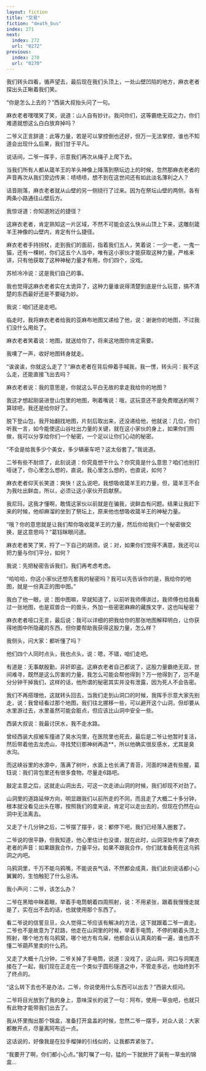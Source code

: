 ```yaml
---
layout: fiction
title: "交易"
fiction: "death_bus"
index: 271
next:
  index: 272
  url: "0272"
previous:
  index: 270
  url: "0270"
---
```

我们转头四看，循声望去，最后现在我们头顶上，一处山壁凹陷的地方，麻衣老者探出头正瞅着我们笑。

“你是怎么上去的？”西装大叔抬头问了一句。

麻衣老者嘿嘿笑了笑，说道：山人自有妙计。我问你们，这等霸绝无双之力，你们难道就想这么白白放弃掉吗？

二爷义正言辞道：此等力量，若是可以掌控倒也还好，但万一无法掌控，谁也不知道会出现什么后果，我们甘于平凡。

说话间，二爷一挥手，示意我们再次从绳子上爬下去。

当我们所有人都从箴羊王的羊头神像上降落到祭坛边上的时候，忽然那麻衣老者的声音再次从我们旁边传来：啧啧啧，想不到在这世间还有如此淡名薄利之人？

话音刚落，麻衣老者就从山壁的另一侧绕行了过来。因为在祭坛山壁的两侧，各有两条小路通往山壁后方。

我惊讶道：你知道附近的捷径？

这麻衣老者，肯定熟知这一片区域，不然不可能会这么快从山顶上下来，这雕刻箴羊王神像的山壁内，肯定有什么捷径。

麻衣老者手持拐杖，走到我们的面前，指着我们五人，笑着说：一少一老，一鬼一猫，还有一棵树，你们这五个人当中，唯有这小家伙才能获取这种力量，严格来讲，只有他获取了这种神秘力量才有用，你们四个，没戏。

苏桢冷冷说：这是我们自己的事。

我也觉得这麻衣老者实在太诡异了，这种力量谁说得清楚到底是什么玩意，搞不清楚的东西最好还是不要碰为妙。

我说：咱们还是走吧。

临走时，我将麻衣老者给我的亚麻布地图又递给了他，说：谢谢你的地图，不过我们没什么用处了。

麻衣老者笑着说：地图，就送给你了，将来这地图你肯定需要。

我噢了一声，收好地图转身就走。

“诶诶诶，你就这么走了？”麻衣老者在背后伸着手喊我，我一愣，转头问：我不这么走，还能直接飞出去吗？

麻衣老者说：我的意思是，你就这么平白无故的拿走我给你的地图？

我这才想起刚装进登山包里的地图，咧着嘴说：哦，这玩意还不是免费赠送的啊？算球吧，我还是给你好了。

脱下登山包，我开始翻找地图，片刻后取出来，还没递给他，他就说：几位，你们听我一言，如今能使这山谷吐出力量的关键，就在这小家伙的身上，如果你们照做，我可以分享给你们一个秘密，一个足以让你们心动的秘密。

“不会是给我多少个美女，多少辆豪车吧？这太俗套了。”我说道。

二爷有些不耐烦了，此刻说道：你究竟想干什么？你究竟是什么意思？咱们也别打哑谜了，你心里怎么想的，直说。我心里怎么想的，也直说，如何？

麻衣老者仰天长笑道：爽快！这么说吧，我想吸收箴羊王的力量，但，箴羊王不会为我吐出鲜血，所以，必须让这小家伙开启献祭。

我尼玛，这我才懂啊，敢情这家伙以前就是在骗我，说鲜血有问题。结果让我赶下来的时候，他却麻溜的坐到了祭坛上，原来他也想吸收箴羊王的神秘力量。

“哦？你的意思就是让我们帮你吸收箴羊王的力量，然后你给我们一个秘密做交换，是这意思吗？”葛钰眯眼问道。

麻衣老者笑了笑，捋了一下自己的胡须，说：对，如果你们觉得不满意，我还可以把力量与你们平分，如何？

我说：先把秘密告诉我们，我们再考虑考虑。

“哈哈哈，你这小家伙还想先套我的秘密吗？我可以先告诉你的是，我给你的地图，就是一份真正的图中图。”

我白了他一眼，说：图中图嘛，早就知道了，以前听我师傅讲过，我师傅也给我看过一张地图，也是双兽合一的兽头，外加一些密密麻麻的藏族文字，这也叫秘密？

麻衣老者哑口无言，最后说：我可以详细的把我给你的那张地图解释明白，让你获得地图中所隐藏的东西，但你要帮助我获得这股力量，怎么样？

我侧头，问大家：都听懂了吗？

他们四个人同时点头，我也点头，说：嗯，不错，咱们走吧。

有道是：无事献殷勤，非奸即盗。这麻衣老者自己都说了，这股力量霸绝无双，世间难寻，既然是这么厉害的力量，我怎么可能会帮他得到？万一他得到了，岂不是分分钟干掉我们，这样的话，他所谓的秘密其实并没有泄露，因为死人不会告密。

我们不再搭理他，这就转头回去，当我们走到山洞口的时候，我挥手示意大家先别走，说：我曾经看过那个地图，我们往北挪移一些，可以避开这个山洞，但却要从水里游过去，水里虽然可能会脏点，但应该比山洞中安全一些。

西装大叔说：我最讨厌水，我不走水路。

曾经西装大叔被车撞进了臭水沟里，在医院里也死去，最后是二爷让他暂时复活，然后带着他去龙虎山，寻找梵衍那神树再造**，所以他确实很反感水，尤其是臭水沟。

而这峡谷里的水源中，落满了树叶，水面上也长满了青苔，河面的味道有些腥，葛钰说：我们背包里还有很多食物，尽量走6路吧。

敲定主意之后，这就走山洞出去，可这一次走进山洞的时候，我们却现不对劲了。

山洞里的道路延伸方向，明显跟我们以前所走的不同，而且走了大概二十多分钟，根本就没看见出头在哪，按照我们的度来说，肯定可以走出去的，但现在仍然在山洞中无法离去。

又走了十几分钟之后，二爷摆了摆手，说：都停下吧，我们已经落入圈套了。

二爷说的很平静，但我知道，他心里估计也没谱，就在此时，山洞深处传来了麻衣老者的声音：如果跟我合作，力量平分。如果不跟我合作，你们就准备死在这乌鸦洞之内吧。

乌鸦洞里，千万不能乌鸦嘴，不能说丧气话，不然都会成真，我们此刻说话都小心翼翼的，生怕触犯了什么忌讳。

我小声问：二爷，该怎么办？

二爷在黑暗中眯着眼，举着手电筒朝着四周照射，说：不用紧张，跟着我慢慢走就是了，实在出不去的话，也就使用那个东西了。

看二爷说的信誓旦旦，众人觉得二爷应该有解决的方法，这下就跟着二爷一直走。二爷也不是故意为了赶路，他走在山洞里的时候，举着手电筒，不停的朝着头顶上照射，哪个地方有乌鸦窝，哪个地方有鸟屎，他都会认认真真的看一遍，谁也弄不懂二爷葫芦里卖的什么药。

又走了大概十几分钟，二爷关掉了手电筒，说道：没戏了，这山洞，洞口与洞尾连接在了一起，我们现在正走在一个类似于圆形隧道之中，不管走多远，也始终到不了终点的。

“这么转下去也不是办法，二爷，你说使用什么东西可以出去？”西装大叔问。

二爷将目光放到了我的身上，意味深长的说了一句：阿布，使用一草虫吧，也就只有此物才能带我们出去了。

我从怀里掏出那个锦盒，准备打开盒盖的时候，忽然二爷一摆手，对众人说：大家都散开点，尽量离阿布远一点。

这话说的，好像我是在拉手榴弹的引线似的，让我都弄紧张了。

“我要开了啊，你们都小心点。”我叮嘱了一句，猛的一下就掀开了装有一草虫的锦盒...